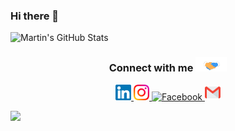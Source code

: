 ### Hi there 👋

<!--
**phu024/phu024** is a ✨ _special_ ✨ repository because its `README.md` (this file) appears on your GitHub profile.

Here are some ideas to get you started:

- 🔭 I’m currently working on ...
- 🌱 I’m currently learning ...
- 👯 I’m looking to collaborate on ...
- 🤔 I’m looking for help with ...
- 💬 Ask me about ...
- 📫 How to reach me: ...
- 😄 Pronouns: ...
- ⚡ Fun fact: ...
-->  

<p href="https://github.com/phu024">
<!--   <img  src="https://github-readme-stats.vercel.app/api/top-langs/?username=phu024&hide=htmle" /> -->
  <img src="https://github-readme-stats.vercel.app/api?username=phu024&show_icons=true" alt="Martin's GitHub Stats" />
  
</p>

<!-- <p align="center">
    <img src="https://github-profile-trophy.vercel.app/?username=phu024&margin-w=15&margin-h=15&column=4"/>
</p>
 -->

<div align="center">
   <h3> Connect with me
      <a href="https://gifyu.com/image/Zy2f">
         <img src="https://github.com/phu024/phu024/blob/main/gif/Handshake.gif" width="50px"/>
      </a>
   </h3> 
</div>      
<p align="center">
    <a href="https://www.linkedin.com/in/phuwadon-dec" target="_blank">
       <img alt="LinkedIn" width="25px" src="https://raw.githubusercontent.com/phu024/phu024/d145f64e74ad71027308d0d41fbb7b7f65822a0a/svg/linkedin-svgrepo-com.svg">
   </a>
    <a href="https://www.instagram.com/iam.phu_" target="_blank">
       <img alt="Instagram" width="25px" src="https://github.com/phu024/phu024/blob/main/svg/Instagram.svg">
   </a>
    <a href="https://www.facebook.com/phuwadon.dec" target="_blank">
       <img alt="Facebook" width="25px" src="https://upload.wikimedia.org/wikipedia/commons/5/51/Facebook_f_logo_%282019%29.svg">
   </a>
    <a href="mailto:phuwadon.dev@gmail.com?" target="_blank">
       <img alt="Gmail" width="25px" src="https://github.com/phu024/phu024/blob/main/svg/Gmail.svg">
   </a>
</p>

![](https://komarev.com/ghpvc/?username=phu024&label=views)
